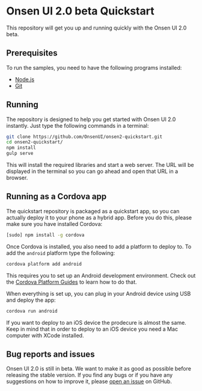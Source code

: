 # Onsen UI 2.0 beta Quickstart

This repository will get you up and running quickly with the Onsen UI 2.0 beta.

## Prerequisites

To run the samples, you need to have the following programs installed:

* [Node.js](https://nodejs.org/en/)
* [Git](https://git-scm.com/)

## Running

The repository is designed to help you get started with Onsen UI 2.0 instantly. Just type the following commands in a terminal:

```bash
git clone https://github.com/OnsenUI/onsen2-quickstart.git
cd onsen2-quickstart/
npm install
gulp serve
```

This will install the required libraries and start a web server. The URL will be displayed in the terminal so you can go ahead and open that URL in a browser.

## Running as a Cordova app

The quickstart repository is packaged as a quickstart app, so you can actually deploy it to your phone as a hybrid app. Before you do this, please make sure you have installed Cordova:

```bash
[sudo] npm install -g cordova
```

Once Cordova is installed, you also need to add a platform to deploy to. To add the `android` platform type the following:

```bash
cordova platform add android
```

This requires you to set up an Android development environment. Check out the [Cordova Platform Guides](https://cordova.apache.org/docs/en/5.1.1/guide/platforms/index.html) to learn how to do that.

When everything is set up, you can plug in your Android device using USB and deploy the app:

```bash
cordova run android
```

If you want to deploy to an iOS device the prodecure is almost the same. Keep in mind that in order to deploy to an iOS device you need a Mac computer with XCode installed.

## Bug reports and issues

Onsen UI 2.0 is still in beta. We want to make it as good as possible before releasing the stable version. If you find any bugs or if you have any suggestions on how to improve it, please [open an issue](https://github.com/OnsenUI/OnsenUI/issues/new) on GitHub.
